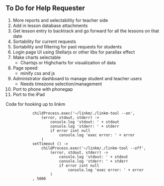 To Do for Help Requester
-------------------------
1. More reports and selectability for teacher side
1. Add in lesson database attachments
1. Get lesson entry to backtrack and go forward for all the lessons on that date
1. Sortability for current requests
1. Sortability and filtering for past requests for students
1. Login page UI using Stellarjs or other libs for parallax effect
1. Make charts selectable
	* Chartsjs or Highcharts for visualization of data
1. Page speed
	* minify css and js
1. Administrator dashboard to manage student and teacher users
	* Needs timezone selection/management
1. Port to phone with phonegap
1. Port to the iPad

Code for hooking up to linkm

                childProcess.exec('~/linkm/./linkm-tool --on', 
                    (error, stdout, stderr) ->
                        console.log 'stdout: ' + stdout
                        console.log 'stderr: ' + stderr
                        if error isnt null
                            console.log 'exec error: ' + error
                    )
                setTimeout () ->
                    childProcess.exec('~/linkm/./linkm-tool --off', 
                        (error, stdout, stderr) ->
                            console.log 'stdout: ' + stdout
                            console.log 'stderr: ' + stderr
                            if error isnt null
                                console.log 'exec error: ' + error
                        )
                , 5000

